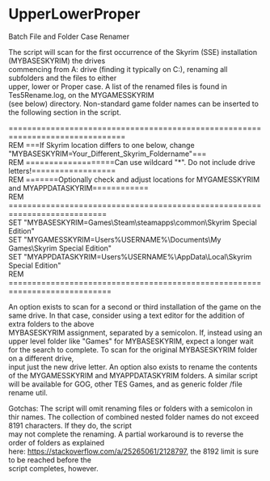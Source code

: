 # UpperLowerProper
Batch File and Folder Case Renamer

The script will scan for the first occurrence of the Skyrim (SSE) installation (MYBASESKYRIM) the drives\
commencing from A: drive (finding it typically on C:), renaming all subfolders and the files to either\
upper, lower or Proper case. A list of the renamed files is found in Tes5Rename.log, on the MYGAMESSKYRIM\
(see below) directory. Non-standard game folder names can be inserted to the following section in the script.

===============================================================================\
REM ===If Skyrim location differs to one below, change "MYBASESKYRIM=Your_Different_Skyrim_Foldername"===\
REM ===================Can use wildcard "*". Do not include drive letters!==================\
REM =======Optionally check and adjust locations for MYGAMESSKYRIM and MYAPPDATASKYRIM============\
REM ===========================================================================\
SET "MYBASESKYRIM=Games\Steam\steamapps\common\Skyrim Special Edition"\
SET "MYGAMESSKYRIM=Users\%USERNAME%\Documents\My Games\Skyrim Special Edition"\
SET "MYAPPDATASKYRIM=Users\%USERNAME%\AppData\Local\Skyrim Special Edition"\
REM ============================================================================

An option exists to scan for a second or third installation of the game on the same drive.
In that case, consider using a text editor for the addition of extra folders to the above \
MYBASESKYRIM assignment, separated by a semicolon.
If, instead using an upper level folder like "Games" for MYBASESKYRIM, expect a longer wait\
for the search to complete. To scan for the original MYBASESKYRIM folder on a different drive,\
input just the new drive letter.
An option also exists to rename the contents of the MYGAMESSKYRIM and MYAPPDATASKYRIM folders.
A similar script will be available for GOG, other TES Games, and as generic folder /file rename util.

Gotchas:
The script will omit renaming files or folders with a semicolon in thir names.
The collection of combined nested folder names do not exceed 8191 characters. If they do, the script\
may not complete the renaming. A partial workaround is to reverse the order of folders as explained\
here: https://stackoverflow.com/a/25265061/2128797, the 8192 limit is sure to be reached before the\
script completes, however.

